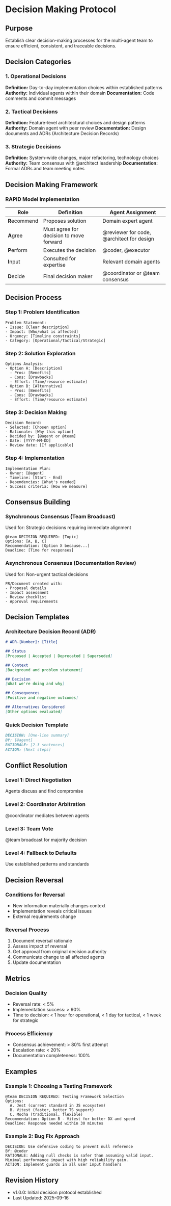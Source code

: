 # Decision Making Protocol

## Purpose
Establish clear decision-making processes for the multi-agent team to ensure efficient, consistent, and traceable decisions.

## Decision Categories

### 1. Operational Decisions
**Definition:** Day-to-day implementation choices within established patterns
**Authority:** Individual agents within their domain
**Documentation:** Code comments and commit messages

### 2. Tactical Decisions
**Definition:** Feature-level architectural choices and design patterns
**Authority:** Domain agent with peer review
**Documentation:** Design documents and ADRs (Architecture Decision Records)

### 3. Strategic Decisions
**Definition:** System-wide changes, major refactoring, technology choices
**Authority:** Team consensus with @architect leadership
**Documentation:** Formal ADRs and team meeting notes

## Decision Making Framework

### RAPID Model Implementation

| Role | Definition | Agent Assignment |
|------|----------|------------------|
| **R**ecommend | Proposes solution | Domain expert agent |
| **A**gree | Must agree for decision to move forward | @reviewer for code, @architect for design |
| **P**erform | Executes the decision | @coder, @executor |
| **I**nput | Consulted for expertise | Relevant domain agents |
| **D**ecide | Final decision maker | @coordinator or @team consensus |

## Decision Process

### Step 1: Problem Identification
```
Problem Statement:
- Issue: [Clear description]
- Impact: [Who/what is affected]
- Urgency: [Timeline constraints]
- Category: [Operational/Tactical/Strategic]
```

### Step 2: Solution Exploration
```
Options Analysis:
- Option A: [Description]
  - Pros: [Benefits]
  - Cons: [Drawbacks]
  - Effort: [Time/resource estimate]
- Option B: [Alternative]
  - Pros: [Benefits]
  - Cons: [Drawbacks]
  - Effort: [Time/resource estimate]
```

### Step 3: Decision Making
```
Decision Record:
- Selected: [Chosen option]
- Rationale: [Why this option]
- Decided by: [@agent or @team]
- Date: [YYYY-MM-DD]
- Review date: [If applicable]
```

### Step 4: Implementation
```
Implementation Plan:
- Owner: [@agent]
- Timeline: [Start - End]
- Dependencies: [What's needed]
- Success criteria: [How we measure]
```

## Consensus Building

### Synchronous Consensus (Team Broadcast)
Used for: Strategic decisions requiring immediate alignment
```
@team DECISION REQUIRED: [Topic]
Options: [A, B, C]
Recommendation: [Option X because...]
Deadline: [Time for responses]
```

### Asynchronous Consensus (Documentation Review)
Used for: Non-urgent tactical decisions
```
PR/Document created with:
- Proposal details
- Impact assessment
- Review checklist
- Approval requirements
```

## Decision Templates

### Architecture Decision Record (ADR)
```markdown
# ADR-[Number]: [Title]

## Status
[Proposed | Accepted | Deprecated | Superseded]

## Context
[Background and problem statement]

## Decision
[What we're doing and why]

## Consequences
[Positive and negative outcomes]

## Alternatives Considered
[Other options evaluated]
```

### Quick Decision Template
```markdown
DECISION: [One-line summary]
BY: [@agent]
RATIONALE: [2-3 sentences]
ACTION: [Next steps]
```

## Conflict Resolution

### Level 1: Direct Negotiation
Agents discuss and find compromise

### Level 2: Coordinator Arbitration
@coordinator mediates between agents

### Level 3: Team Vote
@team broadcast for majority decision

### Level 4: Fallback to Defaults
Use established patterns and standards

## Decision Reversal

### Conditions for Reversal
- New information materially changes context
- Implementation reveals critical issues
- External requirements change

### Reversal Process
1. Document reversal rationale
2. Assess impact of reversal
3. Get approval from original decision authority
4. Communicate change to all affected agents
5. Update documentation

## Metrics

### Decision Quality
- Reversal rate: < 5%
- Implementation success: > 90%
- Time to decision: < 1 hour for operational, < 1 day for tactical, < 1 week for strategic

### Process Efficiency
- Consensus achievement: > 80% first attempt
- Escalation rate: < 20%
- Documentation completeness: 100%

## Examples

### Example 1: Choosing a Testing Framework
```
@team DECISION REQUIRED: Testing Framework Selection
Options:
  A. Jest (current standard in JS ecosystem)
  B. Vitest (faster, better TS support)
  C. Mocha (traditional, flexible)
Recommendation: Option B - Vitest for better DX and speed
Deadline: Response needed within 30 minutes
```

### Example 2: Bug Fix Approach
```
DECISION: Use defensive coding to prevent null reference
BY: @coder
RATIONALE: Adding null checks is safer than assuming valid input.
Minimal performance impact with high reliability gain.
ACTION: Implement guards in all user input handlers
```

## Revision History
- v1.0.0: Initial decision protocol established
- Last Updated: 2025-09-16